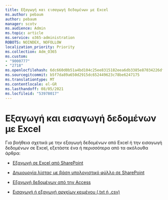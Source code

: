 ```yaml
---
title: Εξαγωγή και εισαγωγή δεδομένων με Excel
ms.author: pebaum
author: pebaum
manager: scotv
ms.audience: Admin
ms.topic: article
ms.service: o365-administration
ROBOTS: NOINDEX, NOFOLLOW
localization_priority: Priority
ms.collection: Adm_O365
ms.custom:
- "9000777"
- "2718"
ms.openlocfilehash: 6dc660d0b51a4bd104c25ee8315182eea6db3385e87034226dfc759b2f556728
ms.sourcegitcommit: b5f7da89a650d2915dc652449623c78be6247175
ms.translationtype: MT
ms.contentlocale: el-GR
ms.lasthandoff: 08/05/2021
ms.locfileid: "53978017"
---
```

# <a name="exporting-and-importing-data-with-excel"></a>Εξαγωγή και εισαγωγή δεδομένων με Excel

Για βοήθεια σχετικά με την εξαγωγή δεδομένων από Excel ή την εισαγωγή δεδομένων σε Excel, εξετάστε ένα ή περισσότερα από τα ακόλουθα άρθρα:

- [Εξαγωγή σε Excel από SharePoint](https://support.office.com/client/bfb2ea48-6118-4fa9-abb6-cced9424e5d9)

- [Δημιουργία λίστας με βάση υπολογιστικό φύλλο σε SharePoint](https://support.office.com/article/Create-a-list-based-on-a-spreadsheet-380CFEB5-6E14-438E-988A-C2B9BEA574FA)

- [Εξαγωγή δεδομένων από την Access](https://support.office.com/client/64E974E6-AE43-4301-A53E-20463655B1A9)

- [Εισαγωγή ή εξαγωγή αρχείων κειμένου (.txt ή .csv)](https://support.office.com/client/5250ac4c-663c-47ce-937b-339e391393ba)
